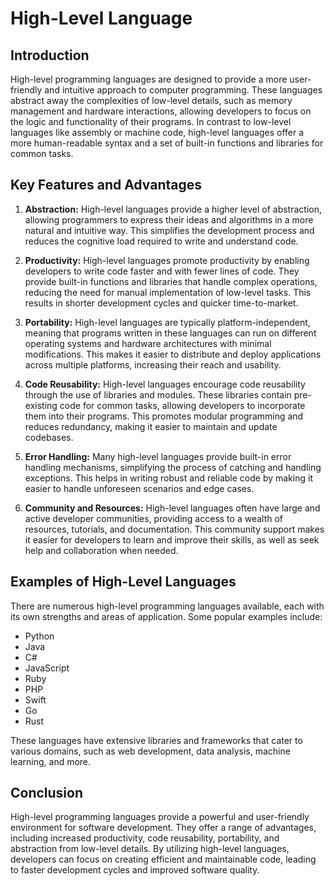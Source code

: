 # High-Level Language

## Introduction
High-level programming languages are designed to provide a more user-friendly and intuitive approach to computer programming. These languages abstract away the complexities of low-level details, such as memory management and hardware interactions, allowing developers to focus on the logic and functionality of their programs. In contrast to low-level languages like assembly or machine code, high-level languages offer a more human-readable syntax and a set of built-in functions and libraries for common tasks.

## Key Features and Advantages
1. **Abstraction:** High-level languages provide a higher level of abstraction, allowing programmers to express their ideas and algorithms in a more natural and intuitive way. This simplifies the development process and reduces the cognitive load required to write and understand code.

2. **Productivity:** High-level languages promote productivity by enabling developers to write code faster and with fewer lines of code. They provide built-in functions and libraries that handle complex operations, reducing the need for manual implementation of low-level tasks. This results in shorter development cycles and quicker time-to-market.

3. **Portability:** High-level languages are typically platform-independent, meaning that programs written in these languages can run on different operating systems and hardware architectures with minimal modifications. This makes it easier to distribute and deploy applications across multiple platforms, increasing their reach and usability.

4. **Code Reusability:** High-level languages encourage code reusability through the use of libraries and modules. These libraries contain pre-existing code for common tasks, allowing developers to incorporate them into their programs. This promotes modular programming and reduces redundancy, making it easier to maintain and update codebases.

5. **Error Handling:** Many high-level languages provide built-in error handling mechanisms, simplifying the process of catching and handling exceptions. This helps in writing robust and reliable code by making it easier to handle unforeseen scenarios and edge cases.

6. **Community and Resources:** High-level languages often have large and active developer communities, providing access to a wealth of resources, tutorials, and documentation. This community support makes it easier for developers to learn and improve their skills, as well as seek help and collaboration when needed.

## Examples of High-Level Languages
There are numerous high-level programming languages available, each with its own strengths and areas of application. Some popular examples include:

- Python
- Java
- C#
- JavaScript
- Ruby
- PHP
- Swift
- Go
- Rust

These languages have extensive libraries and frameworks that cater to various domains, such as web development, data analysis, machine learning, and more.

## Conclusion
High-level programming languages provide a powerful and user-friendly environment for software development. They offer a range of advantages, including increased productivity, code reusability, portability, and abstraction from low-level details. By utilizing high-level languages, developers can focus on creating efficient and maintainable code, leading to faster development cycles and improved software quality.
